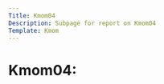 ```yaml
---
Title: Kmom04
Description: Subpage for report on Kmom04
Template: Kmom
---
```


Kmom04:
==================
